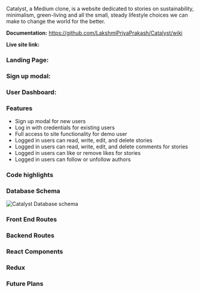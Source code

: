Catalyst, a Medium clone, is a website dedicated to stories on sustainability, minimalism, green-living and all the small, steady lifestyle choices we can make to change the world for the better.  

**Documentation:** https://github.com/LakshmiPriyaPrakash/Catalyst/wiki  

**Live site link:**  


### Landing Page:


### Sign up modal:


### User Dashboard:


### Features
* Sign up modal for new users 
* Log in with credentials for existing users
* Full access to site functionality for demo user
* Logged in users can read, write, edit, and delete stories
* Logged in users can read, write, edit, and delete comments for stories
* Logged in users can like or remove likes for stories
* Logged in users can follow or unfollow authors

### Code highlights


### Database Schema

![Catalyst Database schema](https://user-images.githubusercontent.com/69326826/136686373-73a22f35-b547-4391-8c31-a6a487868d6d.png)

### Front End Routes


### Backend Routes


### React Components


### Redux


### Future Plans


